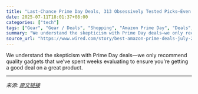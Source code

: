 ```yaml
---
title: "Last-Chance Prime Day Deals, 313 Obsessively Tested Picks—Even $1,200 Off an OLED TV"
date: 2025-07-11T18:01:37+08:00
categories: ["tech"]
tags: ["Gear", "Gear / Deals", "Shopping", "Amazon Prime Day", "Deals", "Prime Day"]
summary: "We understand the skepticism with Prime Day deals—we only recommend quality gadgets that we’ve spent weeks evaluating to ensure you’re getting a good deal on a great product."
source_url: "https://www.wired.com/story/best-amazon-prime-deals-july-2025-3/"
---
```


We understand the skepticism with Prime Day deals—we only recommend quality gadgets that we’ve spent weeks evaluating to ensure you’re getting a good deal on a great product.

---

*来源: [原文链接](https://www.wired.com/story/best-amazon-prime-deals-july-2025-3/)*
